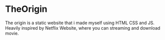 # TheOrigin
The origin is a static website that i made myself using HTML CSS and JS. Heavily inspired by Netflix Website, where you can streaming and download movie.
